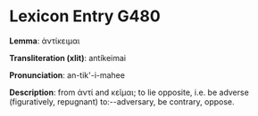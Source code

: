 # Lexicon Entry G480

**Lemma**: ἀντίκειμαι

**Transliteration (xlit)**: antíkeimai

**Pronunciation**: an-tik'-i-mahee

**Description**:
from ἀντί and κεῖμαι; to lie opposite, i.e. be adverse (figuratively, repugnant) to:--adversary, be contrary, oppose.
